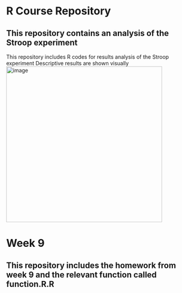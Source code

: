 # R Course Repository  
## This repository contains an analysis of the Stroop experiment  
This repository includes R codes for results analysis of the Stroop experiment
Descriptive results are shown visually
<img width="416" alt="image" src="https://github.com/user-attachments/assets/a402f16e-c4f9-4ca0-9060-327e06cfc693" />





# Week 9 
## This repository includes the homework from week 9 and the relevant function called function.R.R




